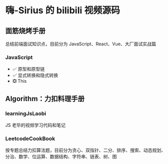 # 嗨-Sirius 的 bilibili 视频源码

## 面筋烧烤手册

总结前端面试知识点，目前分为 JavaScript、React、Vue、大厂面试实战篇

### JavaScript

- ✅ 原型和原型链
- ✅ 显式转换和隐式转换
- ❎ This

## Algorithm：力扣料理手册

### learningJsLaobi

JS 老毕的视频学习代码和笔记

### LeetcodeCookBook

按专题总结力扣算法题，目前分为贪心、双指针、二分、排序、搜索、动态规划、分治、数学、位运算、数据结构、字符串、链表、树、图
